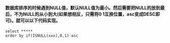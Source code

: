 #### 数据库排序的时候遇到NULL值，默认NULL值为最小。然后需要把NULL的放到最后，不为NULL的从小到大(如果想相反，只需将0 1互换位置，asc变成DESC即可)。就可以以下代码实现。

~~~
select *****
order by if(ISNULL(xxx),0,1) asc

~~~